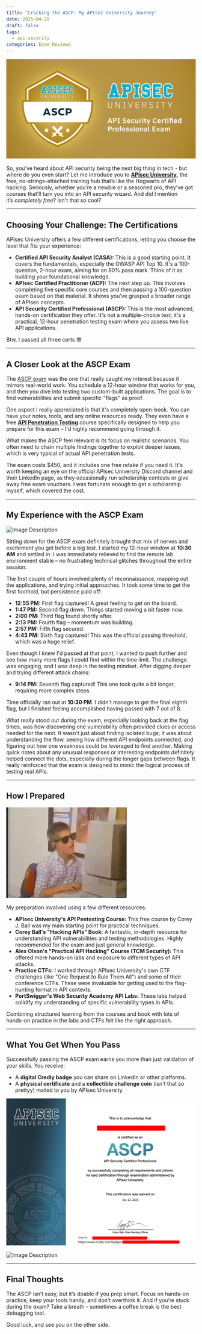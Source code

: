 ```yaml
---
title: "Cracking the ASCP: My APIsec University Journey"
date: 2025-04-28
draft: false
tags:
  - api-security
categories: Exam Reviews
---
```

![Image Description](/images/apisec_badge.png)

So, you’ve heard about API security being the next big thing in tech - but where do you even start? Let me introduce you to [**APIsec University**](https://www.apisecuniversity.com/), the free, no-strings-attached training hub that’s like the Hogwarts of API hacking. Seriously, whether you’re a newbie or a seasoned pro, they’ve got courses that’ll turn you into an API security wizard. And did I mention it’s _completely free_? Isn't that so cool?
***
## Choosing Your Challenge: The Certifications

APIsec University offers a few different certifications, letting you choose the level that fits your experience:

- **Certified API Security Analyst (CASA):** This is a good starting point. It covers the fundamentals, especially the OWASP API Top 10. It's a 100-question, 2-hour exam, aiming for an 80% pass mark. Think of it as building your foundational knowledge.
- **APIsec Certified Practitioner (ACP):** The next step up. This involves completing five specific core courses and then passing a 100-question exam based on that material. It shows you've grasped a broader range of APIsec concepts.
- **API Security Certified Professional (ASCP):** This is the most advanced, hands-on certification they offer. It's not a multiple-choice test; it's a practical, 12-hour penetration testing exam where you assess two live API applications.

Btw, I passed all three certs 😎
***
## A Closer Look at the ASCP Exam

The [ASCP exam](https://www.apisecuniversity.com/courses/api-security-certified-professional-exam) was the one that really caught my interest because it mirrors real-world work. You schedule a 12-hour window that works for you, and then you dive into testing two custom-built applications. The goal is to find vulnerabilities and submit specific "flags" as proof.

One aspect I really appreciated is that it's completely open-book. You can have your notes, tools, and any online resources ready. They even have a free [**API Penetration Testing**](https://www.apisecuniversity.com/courses/api-penetration-testing) course specifically designed to help you prepare for this exam – I'd highly recommend going through it.

What makes the ASCP feel relevant is its focus on realistic scenarios. You often need to chain multiple findings together to exploit deeper issues, which is very typical of actual API penetration tests.

The exam costs $450, and it includes one free retake if you need it. It's worth keeping an eye on the official APIsec University Discord channel and their LinkedIn page, as they occasionally run scholarship contests or give away free exam vouchers. I was fortunate enough to get a scholarship myself, which covered the cost.
***
## My Experience with the ASCP Exam

![Image Description](/images/hacker%20hacking%20GIF.gif)

Sitting down for the ASCP exam definitely brought that mix of nerves and excitement you get before a big test. I started my 12-hour window at **10:30 AM** and settled in. I was immediately relieved to find the remote lab environment stable – no frustrating technical glitches throughout the entire session.

The first couple of hours involved plenty of reconnaissance, mapping out the applications, and trying initial approaches. It took some time to get the first foothold, but persistence paid off:

- **12:55 PM:** First flag captured! A great feeling to get on the board.
- **1:47 PM:** Second flag down. Things started moving a bit faster now.
- **2:00 PM:** Third flag found shortly after.
- **2:13 PM:** Fourth flag – momentum was building.
- **2:57 PM:** Fifth flag secured.
- **4:43 PM:** Sixth flag captured! This was the official passing threshold, which was a huge relief.

Even though I knew I'd passed at that point, I wanted to push further and see how many more flags I could find within the time limit. The challenge was engaging, and I was deep in the testing mindset. After digging deeper and trying different attack chains:

- **9:14 PM:** Seventh flag captured! This one took quite a bit longer, requiring more complex steps.

Time officially ran out at **10:30 PM**. I didn't manage to get the final eighth flag, but I finished feeling accomplished having passed with 7 out of 8.

What really stood out during the exam, especially looking back at the flag times, was how discovering one vulnerability often provided clues or access needed for the next. It wasn't just about finding isolated bugs; it was about understanding the flow, seeing how different API endpoints connected, and figuring out how one weakness could be leveraged to find another. Making quick notes about any unusual responses or interesting endpoints definitely helped connect the dots, especially during the longer gaps between flags. It really reinforced that the exam is designed to mimic the logical process of testing real APIs.
***
## How I Prepared

![Image Description](/images/study%20dancing%20GIF.gif)

My preparation involved using a few different resources:

- **APIsec University's API Pentesting Course:** This free course by Corey J. Ball was my main starting point for practical techniques.
- **Corey Ball's "Hacking APIs" Book:** A fantastic, in-depth resource for understanding API vulnerabilities and testing methodologies. Highly recommended for the exam and just general knowledge.
- **Alex Olson's "Practical API Hacking" Course (TCM Security):** This offered more hands-on labs and exposure to different types of API attacks.
- **Practice CTFs:** I worked through APIsec University's own CTF challenges (like "One Request to Rule Them All") and some of their conference CTFs. These were invaluable for getting used to the flag-hunting format in API contexts.
- **PortSwigger's Web Security Academy API Labs:** These labs helped solidify my understanding of specific vulnerability types in APIs.

Combining structured learning from the courses and book with lots of hands-on practice in the labs and CTFs felt like the right approach.
***
## What You Get When You Pass

Successfully passing the ASCP exam earns you more than just validation of your skills. You receive:

- A **digital Credly badge** you can share on LinkedIn or other platforms.
- A **physical certificate** and a **collectible challenge coin** (isn't that so prettyy) mailed to you by APIsec University.

![Image Description](/images/Pasted%20image%2020250428155533.png)

![Image Description](/images/Pasted%20image%2020250428155602.png)
***
## Final Thoughts
The ASCP isn’t easy, but it’s doable if you prep smart. Focus on hands-on practice, keep your tools handy, and don’t overthink it. And if you’re stuck during the exam? Take a breath - sometimes a coffee break is the best debugging tool.

Good luck, and see you on the other side.